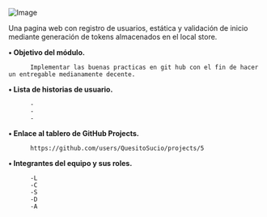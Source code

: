 ![Image](https://github.com/user-attachments/assets/3536ee83-86b0-4960-85da-99181555476d)

Una pagina web con registro de usuarios, estática y validación de inicio mediante generación de tokens almacenados en el local store.

**•	Objetivo del módulo.**

          Implementar las buenas practicas en git hub con el fin de hacer un entregable medianamente decente.
**•	Lista de historias de usuario.**

          -
          -
          -
          
**•	Enlace al tablero de GitHub Projects.**

          https://github.com/users/QuesitoSucio/projects/5
          
**•	Integrantes del equipo y sus roles.**

          -L
          -C
          -S
          -D
          -A
